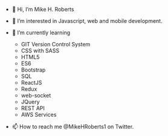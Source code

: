 - 👋 Hi, I’m Mike H. Roberts
- 👀 I’m interested in Javascript, web and mobile development.
- 🌱 I’m currently learning 
  - GIT Version Control System
  - CSS with SASS
  - HTML5
  - ES6
  - Bootstrap
  - SQL
  - ReactJS
  - Redux
  - web-socket
  - JQuery
  - REST API
  - AWS Services

- 📫 How to reach me @MikeHRoberts1 on Twitter.
